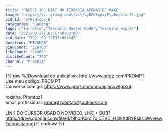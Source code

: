 ```yaml
---
title: "PASSEI 100 DIAS NO TERRARIA APENAS DE MAGE"
image: "https:\/\/i.ytimg.com\/vi\/vy82HlcpxjE\/hqdefault.jpg"
vid_id: "vy82HlcpxjE"
categories: "Gaming"
tags: ["Terraria","Terraria Master Mode","Terraria expert"]
date: "2021-09-27T16:30:40+03:00"
vid_date: "2021-09-12T15:00:34Z"
duration: "PT36M4S"
viewcount: "329703"
likeCount: "25903"
dislikeCount: "299"
channel: "Promptz"
---
```

{% raw %}Download do aplicativo: <a rel="nofollow" target="blank" href="http://www.projz.com/PROMPT">http://www.projz.com/PROMPT</a><br />Use meu código: PROMPT<br />Converse comigo: <a rel="nofollow" target="blank" href="https://www.projz.com/s/c/aojhcxwtgp34">https://www.projz.com/s/c/aojhcxwtgp34</a><br /><br />roxinha: Promtpz1<br />email profissional: promptzcontato@outlook.com<br /><br />LINK DO CURSOR USADO NO VIDEO, LIKE + SUB?<br /><a rel="nofollow" target="blank" href="https://drive.google.com/file/d/19horKcrcl7o_5TVC_H4lkXdRYRs8rloW/view?usp=sharing">https://drive.google.com/file/d/19horKcrcl7o_5TVC_H4lkXdRYRs8rloW/view?usp=sharing</a>{% endraw %}
